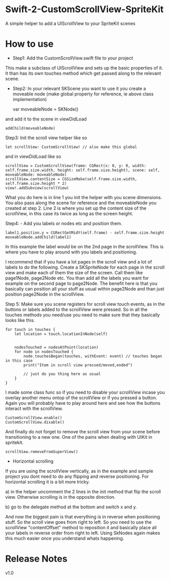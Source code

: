 # Swift-2-CustomScrollView-SpriteKit

A simple helper to add a UIScrollView to your SpriteKit scenes

# How to use

- Step1: Add the CustomScrollView.swift file to your project

This make a subclass of UIScrollView and sets up the basic properties of it. It than has its own touches method which get passed along to the relevant scene.

- Step2: In your relevant SKScene you want to use it you create a moveable node (make global property for reference, ie above class implementation)
 
    var moveableNode = SKNode()

and add it to the scene in viewDidLoad

    addChild(moveableNode)

Step3: Init the scroll view helper like so

    let scrollView: CustomScrollView! // also make this global

and in viewDidLoad like so

    scrollView = CustomScrollView(frame: CGRect(x: 0, y: 0, width: self.frame.size.width, height: self.frame.size.height), scene: self, moveableNode: moveableNode)
    scrollView.contentSize = CGSizeMake(self.frame.size.width, self.frame.size.height * 2)
    view!.addSubview(scrollView) 

What you do here is in line 1 you init the helper with you scene dimensions. You also pass along the scene for reference and the moveableNode you created at step 2. Line 2 is where you set up the content size of the scrollView, in this case its twice as long as the screen height.

Step4: - Add you labels or nodes etc and position them.

    label1.position.y = CGRectGetMidY(self.frame) - self.frame.size.height
    moveableNode.addChild(label1)

In this example the label would be on the 2nd page in the scrollView. This is where you have to play around with you labels and positioning.

I recommend that if you have a lot pages in the scroll view and a lot of labels to do the following. Create a SKSpriteNode for each page in the scroll view and make each of them the size of the screen. Call them like page1Node, page2Node etc. You than add all the labels you want for example on the second page to page2Node. The benefit here is that you basically can position all your stuff as usual within page2Node and than just position page2Node in the scrollView.

Step 5: Make sure you scene registers for scroll view touch events, as in the buttons or labels added to the scrollView were pressed. So in all the touches methods you need/use you need to make sure that they basically looks like this.

    for touch in touches {
        let location = touch.locationInNode(self)


        nodesTouched = nodesAtPoint(location)
        for node in nodesTouched {
            node.touchesBegan(touches, withEvent: event) // touches began in this case
            print("Item in scroll view pressed/moved,ended")

            // just do you thing here as usual
        }
    }

I made some class func so if you need to disable your scrollView incase you overlay another menu ontop of the scrollView or if you pressed a button. Again you will probably have to play around here and see how the buttons interact with the scrollView.

    CustomScrollView.enable()
    CustomScrollView.disable()

And finally do not forget to remove the scroll view from your scene before transitioning to a new one. One of the pains when dealing with UIKit in spritekit.

    scrollView.removeFromSuperView()


- Horizontal scrolling

If you are using the scrollView vertically, as in the example and sample project you dont need to do any flipping and reverse positioning.
For horizontal scrolling it is a bit more tricky.

a) in the helper uncomment the 2 lines in the init method that flip the scroll view. Otherwise scrolling is in the opposite direction.

b) go to the delegate method at the bottom and switch x and y.

And now the biggest pain is that everything is in reverse when positioning stuff. So the scroll view goes from right to left. So you need to use the scrollView "contentOffset" method to reposition it and basically place all your labels in reverse order from right to left. Using SkNodes again makes this much easier once you understand whats happening.

# Release Notes

v1.0
